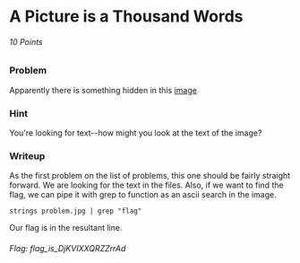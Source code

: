 # A Picture is a Thousand Words
###### 10 Points

### Problem
Apparently there is something hidden in this [image](problem.jpg)

### Hint
You're looking for text--how might you look at the text of the image?

### Writeup
As the first problem on the list of problems, this one should be fairly straight forward. We are looking for the text in the files. Also, if we want to find the flag, we can pipe it with grep to function as an ascii search in the image.

`strings problem.jpg | grep "flag"`

Our flag is in the resultant line.

###### Flag: flag_is_DjKVIXXQRZZrrAd
